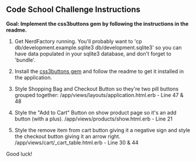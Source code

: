 ## Code School Challenge Instructions ##

**Goal: Implement the css3buttons gem by following the instructions in the readme.**

1. Get NerdFactory running.  You'll probably want to 'cp db/development.example.sqlite3 db/development.sqlite3' so you can have data populated in your sqlite3 database, and don't forget to 'bundle'.

2. Install the [css3buttons gem](https://github.com/thetron/css3buttons_rails_helpers) and follow the readme to get it installed in the application.

3. Style Shopping Bag and Checkout Button so they're two pill buttons grouped together:
   /app/views/layouts/application.html.erb - Line 47 & 48

4. Style the "Add to Cart" Button on show product page so it's an add button (with a plus).
   /app/views/products/show.html.erb - Line 21

5. Style the remove item from cart button giving it a negative sign and style the checkout button giving it an arrow right.
   /app/views/cart/_cart_table.html.erb - Line 30 & 44

Good luck!
